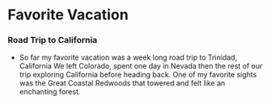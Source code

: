 # Favorite Vacation

### Road Trip to California
- So far my favorite vacation was a week long road trip to Trinidad, California
We left Colorado, spent one day in Nevada then the rest of our trip exploring
California before heading back. One of my favorite sights was the Great Coastal
Redwoods that towered and felt like an enchanting forest.
